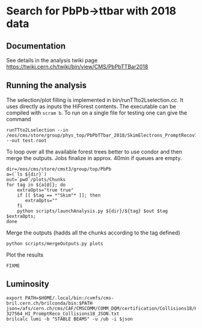 # Search for PbPb->ttbar with 2018 data

## Documentation
 
See details in the analysis twiki page https://twiki.cern.ch/twiki/bin/view/CMS/PbPbTTBar2018

## Running the analysis

The selection/plot filling is implemented in bin/runTTto2Lselection.cc.
It uses directly as inputs the HiForest contents.
The executable can be compiled with `scram b`.
To run on a single file for testing one  can give the command
```
runTTto2Lselection --in /eos/cms/store/group/phys_top/PbPbTTbar_2018/SkimElectrons_PromptRecov1/Chunk_1_ext0.root --out test.root
```

To loop over all the available forest trees better to use condor and then merge the outputs.
Jobs finalize in approx. 40min if queues are empty.
```
dir=/eos/cms/store/cmst3/group/top/PbPb
a=(`ls ${dir}`)
out=`pwd`/plots/Chunks
for tag in ${a[@]}; do    
    extraOpts="true true"
    if [[ $tag == *"Skim"* ]]; then
       extraOpts=""
    fi
    python scripts/launchAnalysis.py ${dir}/${tag} $out $tag $extraOpts;
done   
```

Merge the outputs (hadds all the chunks according to the tag defined)
```
python scripts/mergeOutputs.py plots
```

Plot the results
```
FIXME
```

## Luminosity

```
export PATH=$HOME/.local/bin:/cvmfs/cms-bril.cern.ch/brilconda/bin:$PATH
json=/afs/cern.ch/cms/CAF/CMSCOMM/COMM_DQM/certification/Collisions18/HI/PromptReco/Cert_326381-327564_HI_PromptReco_Collisions18_JSON.txt
brilcalc lumi -b "STABLE BEAMS" -u /ub -i $json
```